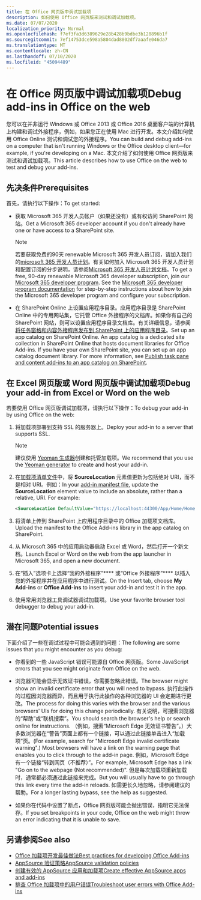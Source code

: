```yaml
---
title: 在 Office 网页版中调试加载项
description: 如何使用 Office 网页版来测试和调试加载项。
ms.date: 07/07/2020
localization_priority: Normal
ms.openlocfilehash: f7ef3fa3d6389629e28b428b9bdbe3b128896b1f
ms.sourcegitcommit: 7ef14753dce598a5804dad8802df7aaafe046da7
ms.translationtype: MT
ms.contentlocale: zh-CN
ms.lasthandoff: 07/10/2020
ms.locfileid: "45094489"
---
```

# <a name="debug-add-ins-in-office-on-the-web"></a><span data-ttu-id="1de7f-103">在 Office 网页版中调试加载项</span><span class="sxs-lookup"><span data-stu-id="1de7f-103">Debug add-ins in Office on the web</span></span>

<span data-ttu-id="1de7f-104">您可以在并非运行 Windows 或 Office 2013 或 Office 2016 桌面客户端的计算机上构建和调试外接程序，例如，如果您正在使用 Mac 进行开发。本文介绍如何使用 Office Online 测试和调试您的外接程序。</span><span class="sxs-lookup"><span data-stu-id="1de7f-104">You can build and debug add-ins on a computer that isn't running Windows or the Office desktop client&mdash;for example, if you're developing on a Mac.</span></span> <span data-ttu-id="1de7f-105">本文介绍了如何使用 Office 网页版来测试和调试加载项。</span><span class="sxs-lookup"><span data-stu-id="1de7f-105">This article describes how to use Office on the web to test and debug your add-ins.</span></span> 

## <a name="prerequisites"></a><span data-ttu-id="1de7f-106">先决条件</span><span class="sxs-lookup"><span data-stu-id="1de7f-106">Prerequisites</span></span>

<span data-ttu-id="1de7f-107">首先，请执行以下操作：</span><span class="sxs-lookup"><span data-stu-id="1de7f-107">To get started:</span></span>

- <span data-ttu-id="1de7f-108">获取 Microsoft 365 开发人员帐户（如果还没有）或有权访问 SharePoint 网站。</span><span class="sxs-lookup"><span data-stu-id="1de7f-108">Get a Microsoft 365 developer account if you don't already have one or have access to a SharePoint site.</span></span>

  > [!NOTE]
  > <span data-ttu-id="1de7f-p102">若要获取免费的90天 renewable Microsoft 365 开发人员订阅，请加入我们的[microsoft 365 开发人员计划](https://developer.microsoft.com/office/dev-program)。有关如何加入 Microsoft 365 开发人员计划和配置订阅的分步说明，请参阅[Microsoft 365 开发人员计划文档](/office/developer-program/office-365-developer-program)。</span><span class="sxs-lookup"><span data-stu-id="1de7f-p102">To get a free, 90-day renewable Microsoft 365 developer subscription, join our [Microsoft 365 developer program](https://developer.microsoft.com/office/dev-program). See the [Microsoft 365 developer program documentation](/office/developer-program/office-365-developer-program) for step-by-step instructions about how to join the Microsoft 365 developer program and configure your subscription.</span></span>

- <span data-ttu-id="1de7f-p103">在 SharePoint Online 上设置应用程序目录。应用程序目录是 SharePoint Online 中的专用网站集，它托管 Office 外接程序的文档库。如果你有自己的 SharePoint 网站，则可以设置应用程序目录文档库。有关详细信息，请参阅[将任务窗格和内容外接程序发布到 SharePoint 上的应用程序目录](../publish/publish-task-pane-and-content-add-ins-to-an-add-in-catalog.md)。</span><span class="sxs-lookup"><span data-stu-id="1de7f-p103">Set up an app catalog on SharePoint Online. An app catalog is a dedicated site collection in SharePoint Online that hosts document libraries for Office Add-ins. If you have your own SharePoint site, you can set up an app catalog document library. For more information, see [Publish task pane and content add-ins to an app catalog on SharePoint](../publish/publish-task-pane-and-content-add-ins-to-an-add-in-catalog.md).</span></span>


## <a name="debug-your-add-in-from-excel-or-word-on-the-web"></a><span data-ttu-id="1de7f-114">在 Excel 网页版或 Word 网页版中调试加载项</span><span class="sxs-lookup"><span data-stu-id="1de7f-114">Debug your add-in from Excel or Word on the web</span></span>

<span data-ttu-id="1de7f-115">若要使用 Office 网页版调试加载项，请执行以下操作：</span><span class="sxs-lookup"><span data-stu-id="1de7f-115">To debug your add-in by using Office on the web:</span></span>

1. <span data-ttu-id="1de7f-116">将加载项部署到支持 SSL 的服务器上。</span><span class="sxs-lookup"><span data-stu-id="1de7f-116">Deploy your add-in to a server that supports SSL.</span></span>

    > [!NOTE]
    > <span data-ttu-id="1de7f-117">建议使用 [Yeoman 生成器](https://github.com/OfficeDev/generator-office)创建和托管加载项。</span><span class="sxs-lookup"><span data-stu-id="1de7f-117">We recommend that you use the [Yeoman generator](https://github.com/OfficeDev/generator-office) to create and host your add-in.</span></span>

2. <span data-ttu-id="1de7f-p104">在[加载项清单文件](../develop/add-in-manifests.md)中，将 **SourceLocation** 元素值更新为包括绝对 URI，而不是相对 URI。例如：</span><span class="sxs-lookup"><span data-stu-id="1de7f-p104">In your [add-in manifest file](../develop/add-in-manifests.md), update the **SourceLocation** element value to include an absolute, rather than a relative, URI. For example:</span></span>

    ```xml
    <SourceLocation DefaultValue="https://localhost:44300/App/Home/Home.html" />
    ```

3. <span data-ttu-id="1de7f-120">将清单上传到 SharePoint 上应用程序目录中的 Office 加载项文档库。</span><span class="sxs-lookup"><span data-stu-id="1de7f-120">Upload the manifest to the Office Add-ins library in the app catalog on SharePoint.</span></span>

4. <span data-ttu-id="1de7f-121">从 Microsoft 365 中的应用启动器启动 Excel 或 Word，然后打开一个新文档。</span><span class="sxs-lookup"><span data-stu-id="1de7f-121">Launch Excel or Word on the web from the app launcher in Microsoft 365, and open a new document.</span></span>

5. <span data-ttu-id="1de7f-122">在“插入”选项卡上选择“我的外接程序”\*\*\*\* 或“Office 外接程序”\*\*\*\* 以插入您的外接程序并在应用程序中进行测试。</span><span class="sxs-lookup"><span data-stu-id="1de7f-122">On the Insert tab, choose **My Add-ins** or **Office Add-ins** to insert your add-in and test it in the app.</span></span>

6. <span data-ttu-id="1de7f-123">使用常用浏览器工具调试器调试加载项。</span><span class="sxs-lookup"><span data-stu-id="1de7f-123">Use your favorite browser tool debugger to debug your add-in.</span></span>

## <a name="potential-issues"></a><span data-ttu-id="1de7f-124">潜在问题</span><span class="sxs-lookup"><span data-stu-id="1de7f-124">Potential issues</span></span>

<span data-ttu-id="1de7f-125">下面介绍了一些在调试过程中可能会遇到的问题：</span><span class="sxs-lookup"><span data-stu-id="1de7f-125">The following are some issues that you might encounter as you debug:</span></span>

- <span data-ttu-id="1de7f-126">你看到的一些 JavaScript 错误可能源自 Office 网页版。</span><span class="sxs-lookup"><span data-stu-id="1de7f-126">Some JavaScript errors that you see might originate from Office on the web.</span></span>

- <span data-ttu-id="1de7f-127">浏览器可能会显示无效证书错误，你需要忽略此错误。</span><span class="sxs-lookup"><span data-stu-id="1de7f-127">The browser might show an invalid certificate error that you will need to bypass.</span></span> <span data-ttu-id="1de7f-128">执行此操作的过程因浏览器而异，而且用于执行此操作的各种浏览器的 UI 会定期进行更改。</span><span class="sxs-lookup"><span data-stu-id="1de7f-128">The process for doing this varies with the browser and the various browsers' UIs for doing this change periodically.</span></span> <span data-ttu-id="1de7f-129">有关说明，可搜索浏览器的“帮助”或“联机搜索”。</span><span class="sxs-lookup"><span data-stu-id="1de7f-129">You should search the browser's help or search online for instructions.</span></span> <span data-ttu-id="1de7f-130">（例如，搜索“Microsoft Edge 无效证书警告”。）大多数浏览器在“警告”页面上都有一个链接，可以通过此链接单击进入“加载项”页。</span><span class="sxs-lookup"><span data-stu-id="1de7f-130">(For example, search for "Microsoft Edge invalid certificate warning".) Most browsers will have a link on the warning page that enables you to click through to the add-in page.</span></span> <span data-ttu-id="1de7f-131">例如，Microsoft Edge 有一个链接“转到网页（不推荐）”。</span><span class="sxs-lookup"><span data-stu-id="1de7f-131">For example, Microsoft Edge has a link "Go on to the webpage (Not recommended)".</span></span> <span data-ttu-id="1de7f-132">但是每次加载项重新加载时，通常都必须通过此链接来完成。</span><span class="sxs-lookup"><span data-stu-id="1de7f-132">But you will usually have to go through this link every time the add-in reloads.</span></span> <span data-ttu-id="1de7f-133">如需更长久地忽略，请参阅建议的帮助。</span><span class="sxs-lookup"><span data-stu-id="1de7f-133">For a longer lasting bypass, see the help as suggested.</span></span>

- <span data-ttu-id="1de7f-134">如果你在代码中设置了断点，Office 网页版可能会抛出错误，指明它无法保存。</span><span class="sxs-lookup"><span data-stu-id="1de7f-134">If you set breakpoints in your code, Office on the web might throw an error indicating that it is unable to save.</span></span>

## <a name="see-also"></a><span data-ttu-id="1de7f-135">另请参阅</span><span class="sxs-lookup"><span data-stu-id="1de7f-135">See also</span></span>

- [<span data-ttu-id="1de7f-136">Office 加载项开发最佳做法</span><span class="sxs-lookup"><span data-stu-id="1de7f-136">Best practices for developing Office Add-ins</span></span>](../concepts/add-in-development-best-practices.md)
- [<span data-ttu-id="1de7f-137">AppSource 验证策略</span><span class="sxs-lookup"><span data-stu-id="1de7f-137">AppSource validation policies</span></span>](/legal/marketplace/certification-policies)  
- [<span data-ttu-id="1de7f-138">创建有效的 AppSource 应用和加载项</span><span class="sxs-lookup"><span data-stu-id="1de7f-138">Create effective AppSource apps and add-ins</span></span>](/office/dev/store/create-effective-office-store-listings)  
- [<span data-ttu-id="1de7f-139">排查 Office 加载项中的用户错误</span><span class="sxs-lookup"><span data-stu-id="1de7f-139">Troubleshoot user errors with Office Add-ins</span></span>](testing-and-troubleshooting.md)
